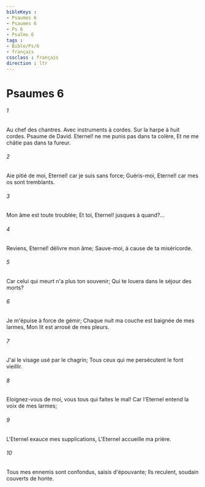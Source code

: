 ```yaml
---
bibleKeys : 
- Psaumes 6
- Psaumes 6
- Ps 6
- Psalms 6
tags : 
- Bible/Ps/6
- français
cssclass : français
direction : ltr
---
```


# Psaumes 6

###### 1
Au chef des chantres. Avec instruments à cordes. Sur la harpe à huit cordes. Psaume de David. Eternel! ne me punis pas dans ta colère, Et ne me châtie pas dans ta fureur.
###### 2
Aie pitié de moi, Eternel! car je suis sans force; Guéris-moi, Eternel! car mes os sont tremblants.
###### 3
Mon âme est toute troublée; Et toi, Eternel! jusques à quand?...
###### 4
Reviens, Eternel! délivre mon âme; Sauve-moi, à cause de ta miséricorde.
###### 5
Car celui qui meurt n'a plus ton souvenir; Qui te louera dans le séjour des morts?
###### 6
Je m'épuise à force de gémir; Chaque nuit ma couche est baignée de mes larmes, Mon lit est arrosé de mes pleurs.
###### 7
J'ai le visage usé par le chagrin; Tous ceux qui me persécutent le font vieillir.
###### 8
Eloignez-vous de moi, vous tous qui faites le mal! Car l'Eternel entend la voix de mes larmes;
###### 9
L'Eternel exauce mes supplications, L'Eternel accueille ma prière.
###### 10
Tous mes ennemis sont confondus, saisis d'épouvante; Ils reculent, soudain couverts de honte.
